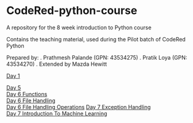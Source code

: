 
# CodeRed-python-course
A repository for the 8 week introduction to Python course


Contains the teaching material, used during the Pilot batch of CodeRed Python

Prepared by:
. Prathmesh Palande (GPN: 43534275)
. Pratik Loya (GPN: 43534270)
. Extended by Mazda Hewitt

[Day 1](https://github.ldn.swissbank.com/pages/UBSAgileDevCourse/CodeRed-python-course/Day%201/Presentation/#/)  

[Day 5](https://github.ldn.swissbank.com/pages/UBSAgileDevCourse/CodeRed-python-course/Day%205/Presentation/Day5/#/)  
[Day 6 Functions](https://github.ldn.swissbank.com/pages/UBSAgileDevCourse/CodeRed-python-course/Day%206/Presentation/Functions/#/)  
[Day 6 File Handling](https://github.ldn.swissbank.com/pages/UBSAgileDevCourse/CodeRed-python-course/Day%206/Presentation/FileHandling/#/)  
[Day 6 File Handling Operations](https://github.ldn.swissbank.com/pages/UBSAgileDevCourse/CodeRed-python-course/Day%206/Presentation/FileHandlingOperations/#/)
[Day 7 Exception Handling](https://github.ldn.swissbank.com/pages/UBSAgileDevCourse/CodeRed-python-course/Day%207/Presentation/ExceptionHandling/#/)  
[Day 7 Introduction To Machine Learning](https://github.ldn.swissbank.com/pages/UBSAgileDevCourse/CodeRed-python-course/Day%207/Presentation/IntroductionToMachineLearning/#/)    
